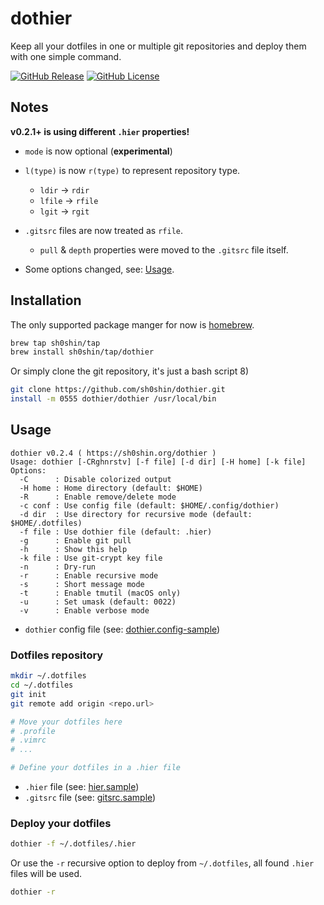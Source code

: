 # dothier
Keep all your dotfiles in one or multiple git repositories and deploy them with
one simple command.

[![GitHub Release](https://img.shields.io/github/v/release/sh0shin/dothier)](https://github.com/sh0shin/dothier/releases)
[![GitHub License](https://img.shields.io/github/license/sh0shin/dothier)](https://github.com/sh0shin/dothier/blob/master/LICENSE)

## Notes
**v0.2.1+ is using different `.hier` properties!**
 * `mode` is now optional (**experimental**)

 * `l(type)` is now `r(type)` to represent repository type.
   - `ldir` -> `rdir`
   - `lfile` -> `rfile`
   - `lgit` -> `rgit`

 * `.gitsrc` files are now treated as `rfile`.
   - `pull` & `depth` properties were moved to the `.gitsrc` file itself.

 * Some options changed, see: [Usage](#usage).

## Installation
The only supported package manger for now is [homebrew](https://brew.sh).
```sh
brew tap sh0shin/tap
brew install sh0shin/tap/dothier
```

Or simply clone the git repository, it's just a bash script 8)
```sh
git clone https://github.com/sh0shin/dothier.git
install -m 0555 dothier/dothier /usr/local/bin
```

## Usage
```
dothier v0.2.4 ( https://sh0shin.org/dothier )
Usage: dothier [-CRghnrstv] [-f file] [-d dir] [-H home] [-k file]
Options:
  -C      : Disable colorized output
  -H home : Home directory (default: $HOME)
  -R      : Enable remove/delete mode
  -c conf : Use config file (default: $HOME/.config/dothier)
  -d dir  : Use directory for recursive mode (default: $HOME/.dotfiles)
  -f file : Use dothier file (default: .hier)
  -g      : Enable git pull
  -h      : Show this help
  -k file : Use git-crypt key file
  -n      : Dry-run
  -r      : Enable recursive mode
  -s      : Short message mode
  -t      : Enable tmutil (macOS only)
  -u      : Set umask (default: 0022)
  -v      : Enable verbose mode
```

 * `dothier` config file (see: [dothier.config-sample](dothier.config-sample))

### Dotfiles repository
```sh
mkdir ~/.dotfiles
cd ~/.dotfiles
git init
git remote add origin <repo.url>

# Move your dotfiles here
# .profile
# .vimrc
# ...

# Define your dotfiles in a .hier file
```

 * `.hier` file (see: [hier.sample](hier.sample))
 * `.gitsrc` file (see: [gitsrc.sample](gitsrc.sample))

### Deploy your dotfiles
```sh
dothier -f ~/.dotfiles/.hier
```
Or use the `-r` recursive option to deploy from `~/.dotfiles`, all found `.hier` files will be used.
```sh
dothier -r
```
